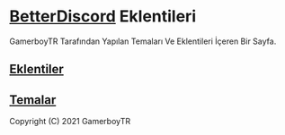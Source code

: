 # [BetterDiscord](https://github.com/rauenzi/BetterDiscordApp) Eklentileri

GamerboyTR Tarafından Yapılan Temaları Ve Eklentileri İçeren Bir Sayfa.

## [Eklentiler]()

## [Temalar](https://github.com/gamerboytr/BetterDiscordAddons/tree/master/Themes)

Copyright (C) 2021 GamerboyTR
